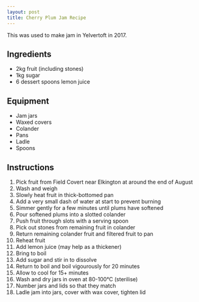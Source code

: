 ```yaml
---
layout: post
title: Cherry Plum Jam Recipe
---
```


This was used to make jam in Yelvertoft in 2017.

## Ingredients
* 2kg fruit (including stones)
* 1kg sugar
* 6 dessert spoons lemon juice

## Equipment
* Jam jars
* Waxed covers
* Colander
* Pans
* Ladle
* Spoons

## Instructions
1. Pick fruit from Field Covert near Elkington at around the end of August
2. Wash and weigh
3. Slowly heat fruit in thick-bottomed pan
4. Add a very small dash of water at start to prevent burning
5. Simmer gently for a few minutes until plums have softened
6. Pour softened plums into a slotted colander
7. Push fruit through slots with a serving spoon
8. Pick out stones from remaining fruit in colander
9. Return remaining colander fruit and filtered fruit to pan
10. Reheat fruit
11. Add lemon juice (may help as a thickener)
12. Bring to boil
13. Add sugar and stir in to dissolve
14. Return to boil and boil vigourously for 20 minutes
15. Allow to cool for 15+ minutes
16. Wash and dry jars in oven at 80-100°C (sterilise)
17. Number jars and lids so that they match
18. Ladle jam into jars, cover with wax cover, tighten lid
